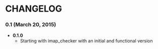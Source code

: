 # CHANGELOG

### 0.1 (March 20, 2015)

- __0.1.0__
	- Starting with imap\_checker with an initial and functional version
